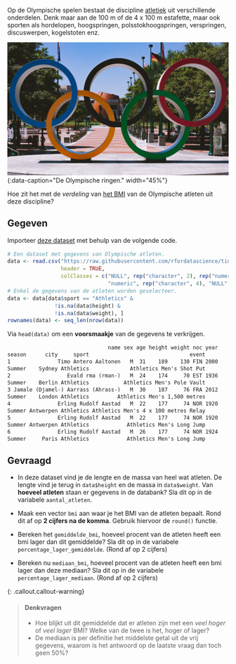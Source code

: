 Op de Olympische spelen bestaat de discipline <a href="https://nl.wikipedia.org/wiki/Atletiek" target="_blank">atletiek</a> uit verschillende onderdelen. Denk maar aan de 100 m of de 4 x 100 m estafette, maar ook sporten als hordelopen, hoogspringen, polsstokhoogspringen, verspringen, discuswerpen, kogelstoten enz. 

![De Olympische ringen.](media/bryan-turner.jpg "Foto door Bryan Turner op Unsplash."){:data-caption="De Olympische ringen." width="45%"}

Hoe zit het met de *verdeling* van <a href="https://www.gezondleven.be/themas/voeding/obesitas-en-overgewicht/body-mass-index-bmi" target="_blank">het BMI</a> van de Olympische atleten uit deze discipline?

## Gegeven

Importeer <a href="https://github.com/rfordatascience/tidytuesday/blob/master/data/2021/2021-07-27/olympics.csv" target="_blank">deze dataset</a> met behulp van de volgende code.

```R
# Een dataset met gegevens van Olympische atleten.
data <- read.csv("https://raw.githubusercontent.com/rfordatascience/tidytuesday/master/data/2021/2021-07-27/olympics.csv",
                 header = TRUE,
                 colClasses = c("NULL", rep("character", 2), rep("numeric", 3), "NULL", "character", "NULL",
                                "numeric", rep("character", 4), "NULL" ))
# Enkel de gegevens van de atleten worden geselecteer.
data <- data[data$sport == "Athletics" &
               !is.na(data$height) &
               !is.na(data$weight), ]
rownames(data) <- seq_len(nrow(data))
```

Via `head(data)` om een **voorsmaakje** van de gegevens te verkrijgen.

```
                                name sex age height weight noc year season      city     sport                                event
1               Timo Antero Aaltonen   M  31    189    130 FIN 2000 Summer    Sydney Athletics             Athletics Men's Shot Put
2                  Evald rma (rman-)   M  24    174     70 EST 1936 Summer    Berlin Athletics           Athletics Men's Pole Vault
3 Jamale (Djamel-) Aarrass (Ahrass-)   M  30    187     76 FRA 2012 Summer    London Athletics         Athletics Men's 1,500 metres
4               Erling Rudolf Aastad   M  22    177     74 NOR 1920 Summer Antwerpen Athletics Athletics Men's 4 x 100 metres Relay
5               Erling Rudolf Aastad   M  22    177     74 NOR 1920 Summer Antwerpen Athletics            Athletics Men's Long Jump
6               Erling Rudolf Aastad   M  26    177     74 NOR 1924 Summer     Paris Athletics            Athletics Men's Long Jump
```

## Gevraagd

- In deze dataset vind je de lengte en de massa van heel wat atleten. De lengte vind je terug in `data$height` en de massa in `data$weight`. Van **hoeveel atleten** staan er gegevens in de databank? Sla dit op in de variabele `aantal_atleten`.

- Maak een vector `bmi` aan waar je het BMI van de atleten bepaalt. Rond dit af op **2 cijfers na de komma**. Gebruik hiervoor de `round()` functie.

- Bereken het `gemiddelde_bmi`, hoeveel procent van de atleten heeft een bmi lager dan dit gemiddelde? Sla dit op in de variabele `percentage_lager_gemiddelde`. (Rond af op 2 cijfers)

- Bereken nu `mediaan_bmi`, hoeveel procent van de atleten heeft een bmi lager dan deze mediaan? Sla dit op in de variabele `percentage_lager_mediaan`. (Rond af op 2 cijfers)

{: .callout.callout-warning}
>#### Denkvragen
> - Hoe blijkt uit dit gemiddelde dat er atleten zijn met een *veel hoger* of *veel lager* BMI? Welke van de twee is het, hoger of lager?
> - De mediaan is per definitie het middelste getal uit de vrij gegevens, waarom is het antwoord op de laatste vraag dan toch geen 50%?